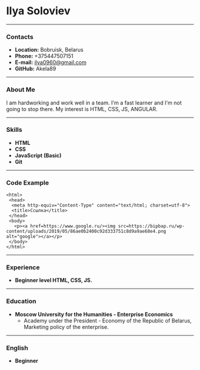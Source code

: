 # Ilya Soloviev
**********
### Contacts
* **Location:** Bobruisk, Belarus
* **Phone:** +375447507151
* **E-mail:** ilya0960@gmail.com
* **GitHub:** Akela89
**********
### About Me
I am hardworking and work well in a team. I'm a fast learner and I'm not going to stop there. My interest is HTML, CSS, JS, ANGULAR.
**********
### Skills
* **HTML**
* **CSS**
* **JavaScript (Basic)**
* **Git**
**********
### Code Example
```
<html>
 <head>
  <meta http-equiv="Content-Type" content="text/html; charset=utf-8">
  <title>Ссылка</title>
 </head>
 <body> 
   <p><a href=https://www.google.ru/><img src=https://bipbap.ru/wp-content/uploads/2019/05/86ae0b2400c92d333751c8d9a9ae68e4.png alt="google"></a></p>
 </body> 
</html>
```
**********
### Experience
* **Beginner level HTML, CSS, JS.**
**********
### Education
* **Moscow University for the Humanities - Enterprise Economics**
  + Academy under the President - Economy of the Republic of Belarus, Marketing policy of the enterprise.
**********
### English
* **Beginner**